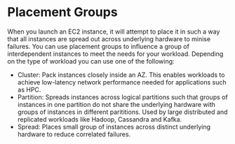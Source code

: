 # Placement Groups
When you launch an EC2 instance, it will attempt to place it in such a way that all instances are spread out across underlying hardware to minise failures. You can use placement groups to influence a group of interdependent instances to meet the needs for your workload. Depending on the type of workload you can use one of the following:
- Cluster: Pack instances closely inside an AZ. This enables workloads to achieve low-latency network performance needed for applications such as HPC.
- Partition: Spreads instances across logical partitions such that groups of instances in one partition do not share the underlying hardware with groups of instances in different parititions. Used by large distributed and replicated workloads like Hadoop, Cassandra and Kafka.
- Spread: Places small group of instances across distinct underlying hardware to reduce correlated failures.